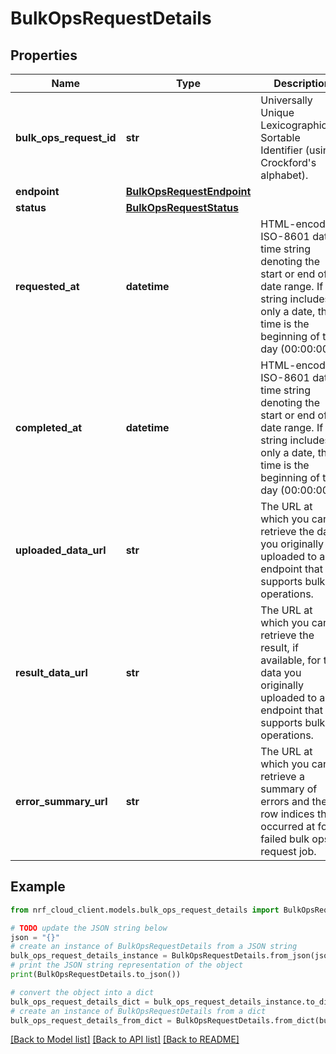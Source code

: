 # BulkOpsRequestDetails


## Properties

Name | Type | Description | Notes
------------ | ------------- | ------------- | -------------
**bulk_ops_request_id** | **str** | Universally Unique Lexicographically Sortable Identifier (using Crockford&#39;s alphabet). | 
**endpoint** | [**BulkOpsRequestEndpoint**](BulkOpsRequestEndpoint.md) |  | 
**status** | [**BulkOpsRequestStatus**](BulkOpsRequestStatus.md) |  | 
**requested_at** | **datetime** | HTML-encoded ISO-8601 date-time string denoting the start or end of a date range. If the string includes only a date, the time is the beginning of the day (00:00:00). | 
**completed_at** | **datetime** | HTML-encoded ISO-8601 date-time string denoting the start or end of a date range. If the string includes only a date, the time is the beginning of the day (00:00:00). | [optional] 
**uploaded_data_url** | **str** | The URL at which you can retrieve the data you originally uploaded to an endpoint that supports bulk operations. | 
**result_data_url** | **str** | The URL at which you can retrieve the result, if available, for the data you originally uploaded to an endpoint that supports bulk operations. | [optional] 
**error_summary_url** | **str** | The URL at which you can retrieve a summary of errors and the row indices they occurred at for a failed bulk ops request job. | [optional] 

## Example

```python
from nrf_cloud_client.models.bulk_ops_request_details import BulkOpsRequestDetails

# TODO update the JSON string below
json = "{}"
# create an instance of BulkOpsRequestDetails from a JSON string
bulk_ops_request_details_instance = BulkOpsRequestDetails.from_json(json)
# print the JSON string representation of the object
print(BulkOpsRequestDetails.to_json())

# convert the object into a dict
bulk_ops_request_details_dict = bulk_ops_request_details_instance.to_dict()
# create an instance of BulkOpsRequestDetails from a dict
bulk_ops_request_details_from_dict = BulkOpsRequestDetails.from_dict(bulk_ops_request_details_dict)
```
[[Back to Model list]](../README.md#documentation-for-models) [[Back to API list]](../README.md#documentation-for-api-endpoints) [[Back to README]](../README.md)


